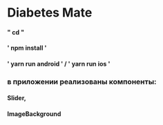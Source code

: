 # Diabetes Mate

  #### " cd "
  #### ' npm install '
  ####  ' yarn run android ' / ' yarn run ios '

### в приложении реализованы компоненты:
#### Slider,
#### ImageBackground

